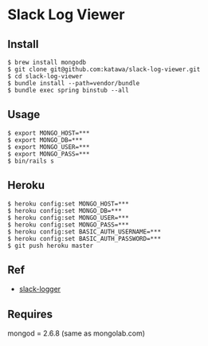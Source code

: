 # Slack Log Viewer

## Install

```
$ brew install mongodb
$ git clone git@github.com:katawa/slack-log-viewer.git
$ cd slack-log-viewer
$ bundle install --path=vendor/bundle
$ bundle exec spring binstub --all
```

## Usage

```
$ export MONGO_HOST=***
$ export MONGO_DB=***
$ export MONGO_USER=***
$ export MONGO_PASS=***
$ bin/rails s
```

## Heroku

```
$ heroku config:set MONGO_HOST=***
$ heroku config:set MONGO_DB=***
$ heroku config:set MONGO_USER=***
$ heroku config:set MONGO_PASS=***
$ heroku config:set BASIC_AUTH_USERNAME=***
$ heroku config:set BASIC_AUTH_PASSWORD=***
$ git push heroku master
```

## Ref
- [slack-logger](https://github.com/katawa/slack-logger)

## Requires

mongod = 2.6.8 (same as mongolab.com)


